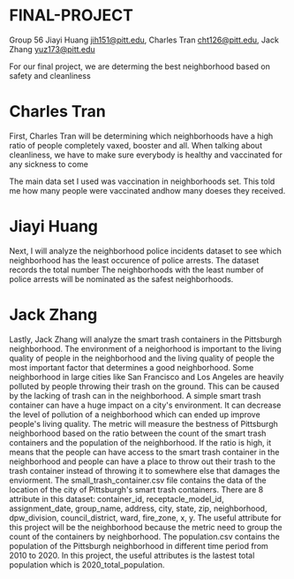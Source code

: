 # FINAL-PROJECT
Group 56 Jiayi Huang jih151@pitt.edu, Charles Tran cht126@pitt.edu, Jack Zhang yuz173@pitt.edu 

For our final project, we are determing the best neighborhood based on safety and cleanliness 

# Charles Tran
First, Charles Tran will be determining which neighborhoods have a high ratio of people completely vaxed, booster and all. When talking about cleanliness, we have to make sure everybody is healthy and vaccinated for any sickness to come 

The main data set I used was vaccination in neighborhoods set. This told me how many people were vaccinated andhow many doeses they received. 

# Jiayi Huang
Next, I will analyze the neighborhood police incidents dataset to see which neighborhood has the least occurence of police arrests. The dataset records the total number The neighborhoods with the least number of police arrests will be nominated as the safest neighborhoods.

# Jack Zhang
Lastly, Jack Zhang will analyze the smart trash containers in the Pittsburgh neighborhood. The environment of a neighorhood is important to the living quality of people in the neighborhood and the living quality of people the most important factor that determines a good neighborhood. Some neighborhood in large cities like San Francisco and Los Angeles are heavily polluted by people throwing their trash on the ground. This can be caused by the lacking of trash can in the neighborhood. A simple smart trash container can have a huge impact on a city's environment. It can decrease the level of pollution of a neighborhood which can ended up improve people's living quality. The metric will measure the bestness of Pittsburgh neighborhood based on the ratio between the count of the smart trash containers and the population of the neighborhood. If the ratio is high, it means that the people can have access to the smart trash container in the neighborhood and people can have a place to throw out their trash to the trash container instead of throwing it to somewhere else that damages the enviorment. The small_trash_container.csv file contains the data of the location of the city of Pittsburgh's smart trash containers. There are 8 attribute in this dataset: container_id, receptacle_model_id, assignment_date, group_name, address, city, state, zip, neighborhood, dpw_division, council_district, ward, fire_zone, x, y. The useful attribute for this project will be the neighborhood because the metric need to group the count of the containers by neighborhood. The population.csv contains the population of the Pittsburgh neighborhood in different time period from 2010 to 2020. In this project, the useful attributes is the lastest total population which is 2020_total_population.

